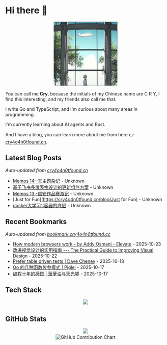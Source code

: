 # Hi there 👋

<div align="center">
  <img src="assets/icon.png" alt="cry" width="200" height="200">
</div>

You can call me **Cry**, because the initials of my Chinese name are C R Y, I find this interesting, and my friends also call me that.

I write Go and TypeScript, and I'm curious about many areas in programming.

I'm currently learning about AI agents and Rust.

And I have a blog, you can learn more about me from here 👉 [cry4o4n0tfound.cn](https://cry4o4n0tfound.cn).

## Latest Blog Posts

*Auto-updated from [cry4o4n0tfound.cn](https://cry4o4n0tfound.cn)*

- [Memos 14:-无主题杂记](https://cry4o4n0tfound.cn/blog/Memos%2014%3A-%E6%97%A0%E4%B8%BB%E9%A2%98%E6%9D%82%E8%AE%B0) - Unknown
- [基于飞书多维表格设计的更新组件方案](https://cry4o4n0tfound.cn/blog/%E5%9F%BA%E4%BA%8E%E9%A3%9E%E4%B9%A6%E5%A4%9A%E7%BB%B4%E8%A1%A8%E6%A0%BC%E8%AE%BE%E8%AE%A1%E7%9A%84%E6%9B%B4%E6%96%B0%E7%BB%84%E4%BB%B6%E6%96%B9%E6%A1%88) - Unknown
- [Memos 13:-信安作品赛游记](https://cry4o4n0tfound.cn/blog/Memos%2013%3A-%E4%BF%A1%E5%AE%89%E4%BD%9C%E5%93%81%E8%B5%9B%E6%B8%B8%E8%AE%B0) - Unknown
- [Just for Fun](https://cry4o4n0tfound.cn/blog/Just for Fun) - Unknown
- [docker大学习1:容器的底层](https://cry4o4n0tfound.cn/blog/docker%E5%A4%A7%E5%AD%A6%E4%B9%A01) - Unknown

## Recent Bookmarks

*Auto-updated from [bookmark.cry4o4n0tfound.cc](https://bookmark.cry4o4n0tfound.cc)*

- [How modern browsers work - by Addy Osmani - Elevate](https://addyo.substack.com/p/how-modern-browsers-work) - 2025-10-23
- [改进视觉设计的实用指南 --- The Practical Guide to Improving Visual Design](https://blog.designary.com/p/the-practical-guide-to-improving) - 2025-10-22
- [Prefer table driven tests | Dave Cheney](https://dave.cheney.net/2019/05/07/prefer-table-driven-tests) - 2025-10-18
- [Go 的几种函数传参模式 | Piglei](https://www.piglei.com/articles/go-func-argument-patterns/) - 2025-10-17
- [编程十年的感悟 | 菠萝油与天光墟](https://ramsayleung.github.io/zh/post/2024/%E7%BC%96%E7%A8%8B%E5%8D%81%E5%B9%B4%E7%9A%84%E6%84%9F%E6%82%9F/) - 2025-10-17

## Tech Stack

<p align="center">
  <img src="https://skillicons.dev/icons?i=go,ts,rust" />
</p>

## GitHub Stats

<div align="center">
  <img height="180em" src="https://github-readme-stats.vercel.app/api/top-langs/?username=cry0404&layout=compact&theme=tokyonight&hide_border=true&bg_color=0D1117&title_color=00D9FF&text_color=C9D1D9&langs_count=8"/>
</div>

<div align="center">
  <img src="https://ghchart.rshah.org/00D9FF/cry0404" alt="GitHub Contribution Chart" />
</div>
